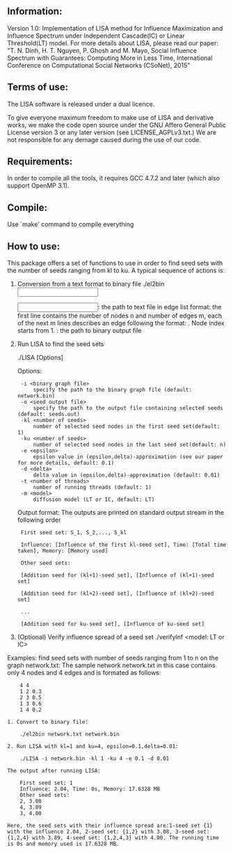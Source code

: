 Information:
--------------------------------------------------------
Version 1.0: Implementation of LISA method for Influence Maximization and Influence Spectrum under Independent Cascade(IC) or Linear Threshold(LT) model. For more details about LISA, please read our paper: "T. N. Dinh, H. T. Nguyen, P. Ghosh and M. Mayo, Social Influence Spectrum with Guarantees: Computing More in Less Time, International Conference on Computational Social Networks (CSoNet), 2015"


Terms of use:
--------------------------------------------------------
The LISA software is released under a dual licence.

To give everyone maximum freedom to make use of LISA and derivative works, we make the code open source under the GNU Affero General Public License version 3 or any later version (see LICENSE_AGPLv3.txt.) We are not responsible for any demage caused during the use of our code.


Requirements:
--------------------------------------------------------
In order to compile all the tools, it requires GCC 4.7.2 and later (which also support OpenMP 3.1).


Compile:
--------------------------------------------------------
Use `make' command to compile everything


How to use:
--------------------------------------------------------
This package offers a set of functions to use in order to find seed sets with the number of seeds ranging from kl to ku. A typical sequence of actions is:

1. Conversion from a text format to binary file
	./el2bin <input file> <output file>

    <input file>: the path to text file in edge list format: the first line contains the number of nodes n and number of edges m, each of the next m lines describes an edge following the format: <src> <dest> <weight>. Node index starts from 1.
    <output file>: the path to binary output file

2. Run LISA to find the seed sets

	./LISA [Options]

    Options:

        -i <binary graph file>
            specify the path to the binary graph file (default: network.bin)
        -o <seed output file>
            specify the path to the output file containing selected seeds (default: seeds.out)
        -kl <number of seeds>
            number of selected seed nodes in the first seed set(default: 1)
        -ku <number of seeds>
            number of selected seed nodes in the last seed set(default: n)
        -e <epsilon>
            epsilon value in (epsilon,delta)-approximation (see our paper for more details, default: 0.1)
        -d <delta>
            delta value in (epsilon,delta)-approximation (default: 0.01)
        -t <number of threads>
            number of running threads (default: 1)
        -m <model>
            diffusion model (LT or IC, default: LT)

     Output format:
	The outputs are printed on standard output stream in the following order
	
		First seed set: S_1, S_2,..., S_kl
		
		Influence: [Influence of the first kl-seed set], Time: [Total time taken], Memory: [Memory used]
		
		Other seed sets:
		
		[Addition seed for (kl+1)-seed set], [Influence of (kl+1)-seed set]
		
		[Addition seed for (kl+2)-seed set], [Influence of (kl+2)-seed set]
		
		...
		
		[Addition seed for ku-seed set], [Influence of ku-seed set]

3. (Optional) Verify influence spread of a seed set
	./verifyInf <binary graph file> <seed file> <epsilon> <number of threads> <model: LT or IC>


Examples: find seed sets with number of seeds ranging from 1 to n on the graph network.txt:
The sample network network.txt in this case contains only 4 nodes and 4 edges and is formated as follows:

		4 4
		1 2 0.3
		2 3 0.5
		1 3 0.6
		1 4 0.2
		
	1. Convert to binary file:
	
		./el2bin network.txt network.bin
	
	2. Run LISA with kl=1 and ku=4, epsilon=0.1,delta=0.01:
	
		./LISA -i network.bin -kl 1 -ku 4 -e 0.1 -d 0.01
	
	The output after running LISA:

		First seed set: 1
		Influence: 2.04, Time: 0s, Memory: 17.6328 MB
		Other seed sets: 
		2, 3.08
		4, 3.89
		3, 4.00

	Here, the seed sets with their influence spread are:1-seed set {1} with the influence 2.04, 2-seed set: {1,2} with 3.08, 3-seed set: {1,2,4} with 3.89, 4-seed set: {1,2,4,3} with 4.00. The running time is 0s and memory used is 17.6328 MB.

